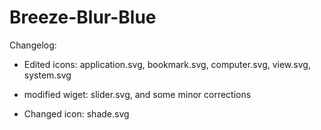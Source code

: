# Breeze-Blur-Blue

Changelog:

- Edited icons: application.svg, bookmark.svg, computer.svg, view.svg, system.svg
- modified wiget: slider.svg, and some minor corrections

- Changed icon: shade.svg
